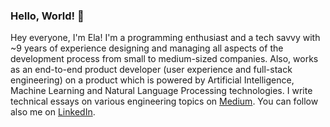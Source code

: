 ### Hello, World! 👋

Hey everyone, I'm Ela! I'm a programming enthusiast and a tech savvy with ~9 years of experience designing and managing all aspects of the development process from small to medium-sized companies. Also, works as an end-to-end product developer (user experience and full-stack engineering) on a product which is powered by Artificial Intelligence, Machine Learning and Natural Language Processing technologies. I write technical essays on various engineering topics on [Medium](https://ela4490.medium.com/). You can follow also me on [LinkedIn](https://www.linkedin.com/in/ela-singh-4490/).
